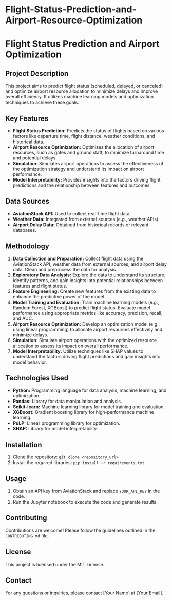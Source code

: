 # Flight-Status-Prediction-and-Airport-Resource-Optimization

# Flight Status Prediction and Airport Optimization

## Project Description

This project aims to predict flight status (scheduled, delayed, or canceled) and optimize airport resource allocation to minimize delays and improve overall efficiency. It utilizes machine learning models and optimization techniques to achieve these goals.

## Key Features

* **Flight Status Prediction:** Predicts the status of flights based on various factors like departure time, flight distance, weather conditions, and historical data.
* **Airport Resource Optimization:** Optimizes the allocation of airport resources, such as gates and ground staff, to minimize turnaround time and potential delays.
* **Simulation:** Simulates airport operations to assess the effectiveness of the optimization strategy and understand its impact on airport performance.
* **Model Interpretability:** Provides insights into the factors driving flight predictions and the relationship between features and outcomes.

## Data Sources

* **AviationStack API:** Used to collect real-time flight data.
* **Weather Data:** Integrated from external sources (e.g., weather APIs).
* **Airport Delay Data:** Obtained from historical records or relevant databases.

## Methodology

1. **Data Collection and Preparation:** Collect flight data using the AviationStack API, weather data from external sources, and airport delay data. Clean and preprocess the data for analysis.
2. **Exploratory Data Analysis:** Explore the data to understand its structure, identify patterns, and gain insights into potential relationships between features and flight status.
3. **Feature Engineering:** Create new features from the existing data to enhance the predictive power of the model.
4. **Model Training and Evaluation:** Train machine learning models (e.g., Random Forest, XGBoost) to predict flight status. Evaluate model performance using appropriate metrics like accuracy, precision, recall, and AUC.
5. **Airport Resource Optimization:** Develop an optimization model (e.g., using linear programming) to allocate airport resources effectively and minimize delays.
6. **Simulation:** Simulate airport operations with the optimized resource allocation to assess its impact on overall performance.
7. **Model Interpretability:** Utilize techniques like SHAP values to understand the factors driving flight predictions and gain insights into model behavior.

## Technologies Used

* **Python:** Programming language for data analysis, machine learning, and optimization.
* **Pandas:** Library for data manipulation and analysis.
* **Scikit-learn:** Machine learning library for model training and evaluation.
* **XGBoost:** Gradient boosting library for high-performance machine learning.
* **PuLP:** Linear programming library for optimization.
* **SHAP:** Library for model interpretability.

## Installation

1. Clone the repository: `git clone <repository_url>`
2. Install the required libraries: `pip install -r requirements.txt`

## Usage

1. Obtain an API key from AviationStack and replace `YOUR_API_KEY` in the code.
2. Run the Jupyter notebook to execute the code and generate results.

## Contributing

Contributions are welcome! Please follow the guidelines outlined in the `CONTRIBUTING.md` file.

## License

This project is licensed under the MIT License.

## Contact

For any questions or inquiries, please contact [Your Name] at [Your Email].
